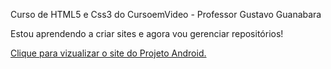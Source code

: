 Curso de HTML5 e Css3 do CursoemVideo - Professor Gustavo Guanabara

Estou aprendendo a criar sites e agora vou gerenciar repositórios!

<a href="https://thamirislimadc.github.io/html-css/desafio010/index.html"> Clique para vizualizar o site do Projeto Android.</a>